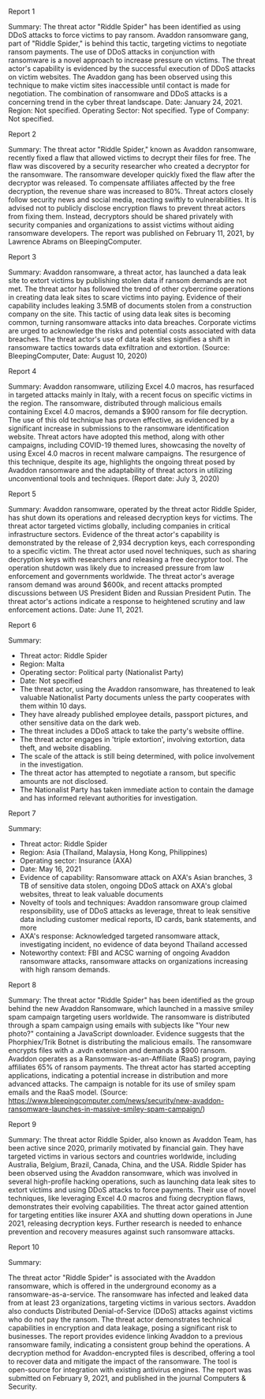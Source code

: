 
Report 1

Summary: The threat actor "Riddle Spider" has been identified as using DDoS attacks to force victims to pay ransom. Avaddon ransomware gang, part of "Riddle Spider," is behind this tactic, targeting victims to negotiate ransom payments. The use of DDoS attacks in conjunction with ransomware is a novel approach to increase pressure on victims. The threat actor's capability is evidenced by the successful execution of DDoS attacks on victim websites. The Avaddon gang has been observed using this technique to make victim sites inaccessible until contact is made for negotiation. The combination of ransomware and DDoS attacks is a concerning trend in the cyber threat landscape. Date: January 24, 2021. Region: Not specified. Operating Sector: Not specified. Type of Company: Not specified.





Report 2

Summary:
The threat actor "Riddle Spider," known as Avaddon ransomware, recently fixed a flaw that allowed victims to decrypt their files for free. The flaw was discovered by a security researcher who created a decryptor for the ransomware. The ransomware developer quickly fixed the flaw after the decryptor was released. To compensate affiliates affected by the free decryption, the revenue share was increased to 80%. Threat actors closely follow security news and social media, reacting swiftly to vulnerabilities. It is advised not to publicly disclose encryption flaws to prevent threat actors from fixing them. Instead, decryptors should be shared privately with security companies and organizations to assist victims without aiding ransomware developers. The report was published on February 11, 2021, by Lawrence Abrams on BleepingComputer.





Report 3

Summary: Avaddon ransomware, a threat actor, has launched a data leak site to extort victims by publishing stolen data if ransom demands are not met. The threat actor has followed the trend of other cybercrime operations in creating data leak sites to scare victims into paying. Evidence of their capability includes leaking 3.5MB of documents stolen from a construction company on the site. This tactic of using data leak sites is becoming common, turning ransomware attacks into data breaches. Corporate victims are urged to acknowledge the risks and potential costs associated with data breaches. The threat actor's use of data leak sites signifies a shift in ransomware tactics towards data exfiltration and extortion. (Source: BleepingComputer, Date: August 10, 2020)





Report 4

Summary: Avaddon ransomware, utilizing Excel 4.0 macros, has resurfaced in targeted attacks mainly in Italy, with a recent focus on specific victims in the region. The ransomware, distributed through malicious emails containing Excel 4.0 macros, demands a $900 ransom for file decryption. The use of this old technique has proven effective, as evidenced by a significant increase in submissions to the ransomware identification website. Threat actors have adopted this method, along with other campaigns, including COVID-19 themed lures, showcasing the novelty of using Excel 4.0 macros in recent malware campaigns. The resurgence of this technique, despite its age, highlights the ongoing threat posed by Avaddon ransomware and the adaptability of threat actors in utilizing unconventional tools and techniques. (Report date: July 3, 2020)





Report 5

Summary: Avaddon ransomware, operated by the threat actor Riddle Spider, has shut down its operations and released decryption keys for victims. The threat actor targeted victims globally, including companies in critical infrastructure sectors. Evidence of the threat actor's capability is demonstrated by the release of 2,934 decryption keys, each corresponding to a specific victim. The threat actor used novel techniques, such as sharing decryption keys with researchers and releasing a free decryptor tool. The operation shutdown was likely due to increased pressure from law enforcement and governments worldwide. The threat actor's average ransom demand was around $600k, and recent attacks prompted discussions between US President Biden and Russian President Putin. The threat actor's actions indicate a response to heightened scrutiny and law enforcement actions. Date: June 11, 2021.





Report 6

Summary:
- Threat actor: Riddle Spider
- Region: Malta
- Operating sector: Political party (Nationalist Party)
- Date: Not specified
- The threat actor, using the Avaddon ransomware, has threatened to leak valuable Nationalist Party documents unless the party cooperates with them within 10 days.
- They have already published employee details, passport pictures, and other sensitive data on the dark web.
- The threat includes a DDoS attack to take the party's website offline.
- The threat actor engages in 'triple extortion', involving extortion, data theft, and website disabling.
- The scale of the attack is still being determined, with police involvement in the investigation.
- The threat actor has attempted to negotiate a ransom, but specific amounts are not disclosed.
- The Nationalist Party has taken immediate action to contain the damage and has informed relevant authorities for investigation.





Report 7

Summary:
- Threat actor: Riddle Spider
- Region: Asia (Thailand, Malaysia, Hong Kong, Philippines)
- Operating sector: Insurance (AXA)
- Date: May 16, 2021
- Evidence of capability: Ransomware attack on AXA's Asian branches, 3 TB of sensitive data stolen, ongoing DDoS attack on AXA's global websites, threat to leak valuable documents
- Novelty of tools and techniques: Avaddon ransomware group claimed responsibility, use of DDoS attacks as leverage, threat to leak sensitive data including customer medical reports, ID cards, bank statements, and more
- AXA's response: Acknowledged targeted ransomware attack, investigating incident, no evidence of data beyond Thailand accessed
- Noteworthy context: FBI and ACSC warning of ongoing Avaddon ransomware attacks, ransomware attacks on organizations increasing with high ransom demands.





Report 8

Summary:
The threat actor "Riddle Spider" has been identified as the group behind the new Avaddon Ransomware, which launched in a massive smiley spam campaign targeting users worldwide. The ransomware is distributed through a spam campaign using emails with subjects like "Your new photo?" containing a JavaScript downloader. Evidence suggests that the Phorphiex/Trik Botnet is distributing the malicious emails. The ransomware encrypts files with a .avdn extension and demands a $900 ransom. Avaddon operates as a Ransomware-as-an-Affiliate (RaaS) program, paying affiliates 65% of ransom payments. The threat actor has started accepting applications, indicating a potential increase in distribution and more advanced attacks. The campaign is notable for its use of smiley spam emails and the RaaS model. (Source: https://www.bleepingcomputer.com/news/security/new-avaddon-ransomware-launches-in-massive-smiley-spam-campaign/)





Report 9

Summary:
The threat actor Riddle Spider, also known as Avaddon Team, has been active since 2020, primarily motivated by financial gain. They have targeted victims in various sectors and countries worldwide, including Australia, Belgium, Brazil, Canada, China, and the USA. Riddle Spider has been observed using the Avaddon ransomware, which was involved in several high-profile hacking operations, such as launching data leak sites to extort victims and using DDoS attacks to force payments. Their use of novel techniques, like leveraging Excel 4.0 macros and fixing decryption flaws, demonstrates their evolving capabilities. The threat actor gained attention for targeting entities like insurer AXA and shutting down operations in June 2021, releasing decryption keys. Further research is needed to enhance prevention and recovery measures against such ransomware attacks.





Report 10

Summary:

The threat actor "Riddle Spider" is associated with the Avaddon ransomware, which is offered in the underground economy as a ransomware-as-a-service. The ransomware has infected and leaked data from at least 23 organizations, targeting victims in various sectors. Avaddon also conducts Distributed Denial-of-Service (DDoS) attacks against victims who do not pay the ransom. The threat actor demonstrates technical capabilities in encryption and data leakage, posing a significant risk to businesses. The report provides evidence linking Avaddon to a previous ransomware family, indicating a consistent group behind the operations. A decryption method for Avaddon-encrypted files is described, offering a tool to recover data and mitigate the impact of the ransomware. The tool is open-source for integration with existing antivirus engines. The report was submitted on February 9, 2021, and published in the journal Computers & Security.



